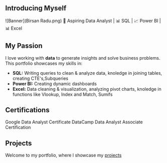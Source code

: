 ## Introducing Myself
![Banner](Birsan Radu.png)
🚀 Aspiring Data Analyst | 📊 SQL | 📈 Power BI | 📊 Excel  

##  My Passion 
I love working with **data** to generate insights and solve business problems. This portfolio showcases my skills in:  
- **SQL:** Writing queries to clean & analyze data, knoledge in joining tables, creating CTE's,Subqueries 
- **Power BI:** Creating dynamic dashboards  
- **Excel:** Data cleaning & visualization, analyzing pivot charts, knoledge in functions like Vlookup, Index and Match, Sumifs

## Certifications 
Google Data Analyst Certificate
DataCamp Data Analyst Associate Certification

## Projects
Welcome to my portfolio, where I showcase my [projects](https://github.com/RaulBande/Projects.git)

